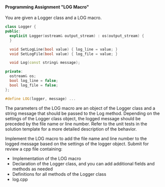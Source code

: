 #### Programming Assignment "LOG Macro" ####
You are given a Logger class and a LOG macro.

```cpp
class Logger {
public:
  explicit Logger(ostream& output_stream) : os(output_stream) {
  }

  void SetLogLine(bool value) { log_line = value; }
  void SetLogFile(bool value) { log_file = value; }

  void Log(const string& message);

private:
  ostream& os;
  bool log_line = false;
  bool log_file = false;
};

#define LOG(logger, message) ...
```

The parameters of the LOG macro are an object of the Logger class and a string message that should be passed to the Log method. Depending on the settings of the Logger class object, the logged message should be preceded by the file name or line number. Refer to the unit tests in the solution template for a more detailed description of the behavior.

Implement the LOG macro to add the file name and line number to the logged message based on the settings of the logger object. Submit for review a cpp file containing:

- Implementation of the LOG macro
- Declaration of the Logger class, and you can add additional fields and methods as needed
- Definitions for all methods of the Logger class
- log.cpp